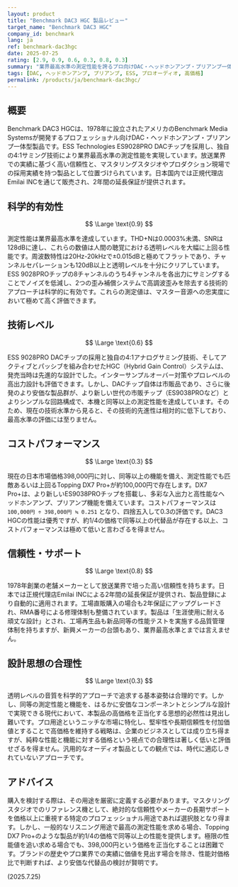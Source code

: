 ```yaml
---
layout: product
title: "Benchmark DAC3 HGC 製品レビュー"
target_name: "Benchmark DAC3 HGC"
company_id: benchmark
lang: ja
ref: benchmark-dac3hgc
date: 2025-07-25
rating: [2.9, 0.9, 0.6, 0.3, 0.8, 0.3]
summary: "業界最高水準の測定性能を誇るプロ向けDAC・ヘッドホンアンプ・プリアンプ一体型機。しかし、約1/4の価格で同等以上の機能・性能を持つ代替品が存在するため、コストパフォーマンスと設計思想の合理性は著しく低い評価となる。"
tags: [DAC, ヘッドホンアンプ, プリアンプ, ESS, プロオーディオ, 高価格]
permalink: /products/ja/benchmark-dac3hgc/
---
```


## 概要

Benchmark DAC3 HGCは、1978年に設立されたアメリカのBenchmark Media Systemsが開発するプロフェッショナル向けDAC・ヘッドホンアンプ・プリアンプ一体型製品です。ESS Technologies ES9028PRO DACチップを採用し、独自の4:1サミング技術により業界最高水準の測定性能を実現しています。放送業界での実績に基づく高い信頼性と、マスタリングスタジオやプロダクション現場での採用実績を持つ製品として位置づけられています。日本国内では正規代理店Emilai INCを通じて販売され、2年間の延長保証が提供されます。

## 科学的有効性

$$ \Large \text{0.9} $$

測定性能は業界最高水準を達成しています。THD+Nは0.0003%未満、SNRは128dBに達し、これらの数値は人間の聴覚における透明レベルを大幅に上回る性能です。周波数特性は20Hz-20kHzで±0.015dBと極めてフラットであり、チャンネルセパレーションも120dB以上と透明レベルを十分にクリアしています。ESS 9028PROチップの8チャンネルのうち4チャンネルを各出力にサミングすることでノイズを低減し、2つの歪み補償システムで高調波歪みを除去する技術的アプローチは科学的に有効です。これらの測定値は、マスター音源への忠実度において極めて高く評価できます。

## 技術レベル

$$ \Large \text{0.6} $$

ESS 9028PRO DACチップの採用と独自の4:1アナログサミング技術、そしてアクティブとパッシブを組み合わせたHGC（Hybrid Gain Control）システムは、発売当時は先進的な設計でした。インターサンプルオーバー対策やプロレベルの高出力設計も評価できます。しかし、DACチップ自体は市販品であり、さらに後発のより安価な製品群が、より新しい世代の市販チップ（ES9038PROなど）とよりシンプルな回路構成で、本機と同等以上の測定性能を達成しています。そのため、現在の技術水準から見ると、その技術的先進性は相対的に低下しており、最高水準の評価には至りません。

## コストパフォーマンス

$$ \Large \text{0.3} $$

現在の日本市場価格398,000円に対し、同等以上の機能を備え、測定性能でも匹敵あるいは上回るTopping DX7 Pro+が約100,000円で存在します。DX7 Pro+は、より新しいES9038PROチップを搭載し、多彩な入出力と高性能なヘッドホンアンプ、プリアンプ機能を備えています。コストパフォーマンスは `100,000円 ÷ 398,000円 ≒ 0.251` となり、四捨五入して0.3の評価です。DAC3 HGCの性能は優秀ですが、約1/4の価格で同等以上の代替品が存在する以上、コストパフォーマンスは極めて低いと言わざるを得ません。

## 信頼性・サポート

$$ \Large \text{0.8} $$

1978年創業の老舗メーカーとして放送業界で培った高い信頼性を持ちます。日本では正規代理店Emilai INCによる2年間の延長保証が提供され、製品登録により自動的に適用されます。工場直販購入の場合も2年保証にアップグレードされ、RMA番号による修理体制も整備されています。製品は「生涯使用に耐える頑丈な設計」とされ、工場再生品も新品同等の性能テストを実施する品質管理体制を持ちますが、新興メーカーの台頭もあり、業界最高水準とまでは言えません。

## 設計思想の合理性

$$ \Large \text{0.3} $$

透明レベルの音質を科学的アプローチで追求する基本姿勢は合理的です。しかし、同等の測定性能と機能を、はるかに安価なコンポーネントとシンプルな設計で実現できる現代において、本製品の高価格を正当化する思想的必然性は見出し難いです。プロ用途というニッチな市場に特化し、堅牢性や長期信頼性を付加価値とすることで高価格を維持する戦略は、企業のビジネスとしては成り立ち得ますが、純粋な性能と機能に対する価格という視点での合理性は著しく低いと評価せざるを得ません。汎用的なオーディオ製品としての観点では、時代に適応しきれていないアプローチです。

## アドバイス

購入を検討する際は、その用途を厳密に定義する必要があります。マスタリングスタジオでのリファレンス機として、絶対的な信頼性やメーカーの長期サポートを価格以上に重視する特定のプロフェッショナル用途であれば選択肢となり得ます。しかし、一般的なリスニング用途で最高の測定性能を求める場合、Topping DX7 Pro+のような製品が約1/4の価格で同等以上の性能を提供します。極限の性能値を追い求める場合でも、398,000円という価格を正当化することは困難です。ブランドの歴史やプロ業界での実績に価値を見出す場合を除き、性能対価格比で判断すれば、より安価な代替品の検討が賢明です。

(2025.7.25)
